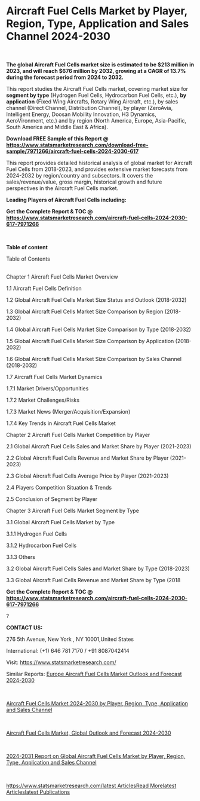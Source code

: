 <h1>Aircraft Fuel Cells Market by Player, Region, Type, Application and Sales Channel 2024-2030</h1><br/><p><strong>The global Aircraft Fuel Cells market size is estimated to be $213 million in 2023, and will reach $676 million by 2032, growing at a <strong>CAGR</strong> of 13.7% during the forecast period from 2024 to 2032.</strong></p>
 
 
 
 <p>This report studies the Aircraft Fuel Cells market, covering market size for <strong>segment by type</strong> (Hydrogen Fuel Cells, Hydrocarbon Fuel Cells, etc.), <strong>by application</strong> (Fixed Wing Aircrafts, Rotary Wing Aircraft, etc.), by sales channel (Direct Channel, Distribution Channel), by player (ZeroAvia, Intelligent Energy, Doosan Mobility Innovation, H3 Dynamics, AeroVironment, etc.) and by region (North America, Europe, Asia-Pacific, South America and Middle East & Africa).</p>
 
 
 
 <p><strong>Download FREE Sample of this Report @ <a href="https://www.statsmarketresearch.com/download-free-sample/7971266/aircraft-fuel-cells-2024-2030-617">https://www.statsmarketresearch.com/download-free-sample/7971266/aircraft-fuel-cells-2024-2030-617</a></strong></p>
 
 
 
 <p>This report provides detailed historical analysis of global market for Aircraft Fuel Cells from 2018-2023, and provides extensive market forecasts from 2024-2032 by region/country and subsectors. It covers the sales/revenue/value, gross margin, historical growth and future perspectives in the Aircraft Fuel Cells market.</p>
 
 
 
 <p><strong>Leading Players of Aircraft Fuel Cells including:</strong></p>
 
 
 
 <div><b>Get the Complete Report & TOC @ <a href="https://www.statsmarketresearch.com/aircraft-fuel-cells-2024-2030-617-7971266">https://www.statsmarketresearch.com/aircraft-fuel-cells-2024-2030-617-7971266</a></b></div>
 
 
 
 <p><br />
 
 <b>Table of content</b></p>
 
 
 
 <p>Table of Contents<br />
 
 <br />
 
 Chapter 1 Aircraft Fuel Cells Market Overview<br />
 
 1.1 Aircraft Fuel Cells Definition<br />
 
 1.2 Global Aircraft Fuel Cells Market Size Status and Outlook (2018-2032)<br />
 
 1.3 Global Aircraft Fuel Cells Market Size Comparison by Region (2018-2032)<br />
 
 1.4 Global Aircraft Fuel Cells Market Size Comparison by Type (2018-2032)<br />
 
 1.5 Global Aircraft Fuel Cells Market Size Comparison by Application (2018-2032)<br />
 
 1.6 Global Aircraft Fuel Cells Market Size Comparison by Sales Channel (2018-2032)<br />
 
 1.7 Aircraft Fuel Cells Market Dynamics<br />
 
 1.7.1 Market Drivers/Opportunities<br />
 
 1.7.2 Market Challenges/Risks<br />
 
 1.7.3 Market News (Merger/Acquisition/Expansion)<br />
 
 1.7.4 Key Trends in Aircraft Fuel Cells Market<br />
 
 Chapter 2 Aircraft Fuel Cells Market Competition by Player<br />
 
 2.1 Global Aircraft Fuel Cells Sales and Market Share by Player (2021-2023)<br />
 
 2.2 Global Aircraft Fuel Cells Revenue and Market Share by Player (2021-2023)<br />
 
 2.3 Global Aircraft Fuel Cells Average Price by Player (2021-2023)<br />
 
 2.4 Players Competition Situation & Trends<br />
 
 2.5 Conclusion of Segment by Player<br />
 
 Chapter 3 Aircraft Fuel Cells Market Segment by Type<br />
 
 3.1 Global Aircraft Fuel Cells Market by Type<br />
 
 3.1.1 Hydrogen Fuel Cells<br />
 
 3.1.2 Hydrocarbon Fuel Cells<br />
 
 3.1.3 Others<br />
 
 3.2 Global Aircraft Fuel Cells Sales and Market Share by Type (2018-2023)<br />
 
 3.3 Global Aircraft Fuel Cells Revenue and Market Share by Type (2018</p>
 
 
 
 <div><b>Get the Complete Report & TOC @ <a href="https://www.statsmarketresearch.com/aircraft-fuel-cells-2024-2030-617-7971266">https://www.statsmarketresearch.com/aircraft-fuel-cells-2024-2030-617-7971266</a></b></div>
 
 
 
 <p>? </p>
 
 
 
 <p><b>CONTACT US:</b><br />
 
 276 5th Avenue, New York , NY 10001,United States<br />
 
 International: (+1) 646 781 7170 / +91 8087042414<br />
 
 Visit: <a href="https://www.statsmarketresearch.com/">https://www.statsmarketresearch.com/</a><br />
 
 Similar Reports: <a href="https://www.statsmarketresearch.com/aircraft-fuel-cells-2024-2030-617-7971266">Europe Aircraft Fuel Cells Market Outlook and Forecast 2024-2030</a><br />
 
 <br />
 
 <a href="https://www.statsmarketresearch.com/aircraft-fuel-cells-2024-2030-617-7971266">Aircraft Fuel Cells Market 2024-2030 by Player, Region, Type, Application and Sales Channel</a><br />
 
 <br />
 
 <a href="https://www.statsmarketresearch.com/aircraft-fuel-cells-2024-2030-617-7971266">Aircraft Fuel Cells Market, Global Outlook and Forecast 2024-2030</a><br />
 
 <br />
 
 <a href="https://www.statsmarketresearch.com/aircraft-fuel-cells-2024-2030-617-7971266">2024-2031 Report on Global Aircraft Fuel Cells Market by Player, Region, Type, Application and Sales Channel</a><br />
 
 <br />
 
 <a href="https://gyeongbokgung.com">https://www.statsmarketresearch.com/</a><a href="https://hallyeomaritime.com">latest Articles</a><a href="https://jingwansa.com">Read More</a><a href="https://nguoiviet.jp/">latest Articles</a><a href="https://www.intelmarketresearch.com/">latest Publications</a></p>